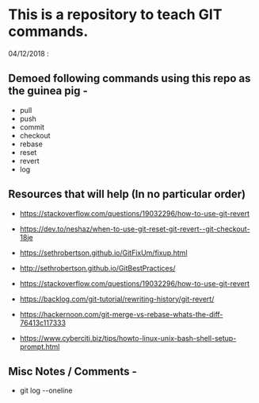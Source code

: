 # This is a repository to teach GIT commands.

04/12/2018 :

## Demoed following commands using this repo as the guinea pig -

- pull
- push
- commit
- checkout 
- rebase
- reset
- revert
- log

## Resources that will help (In no particular order)
- https://stackoverflow.com/questions/19032296/how-to-use-git-revert
- https://dev.to/neshaz/when-to-use-git-reset-git-revert--git-checkout-18je
- https://sethrobertson.github.io/GitFixUm/fixup.html
- http://sethrobertson.github.io/GitBestPractices/
- https://stackoverflow.com/questions/19032296/how-to-use-git-revert
- https://backlog.com/git-tutorial/rewriting-history/git-revert/
- https://hackernoon.com/git-merge-vs-rebase-whats-the-diff-76413c117333

- https://www.cyberciti.biz/tips/howto-linux-unix-bash-shell-setup-prompt.html


## Misc Notes / Comments - 

- git log --oneline

